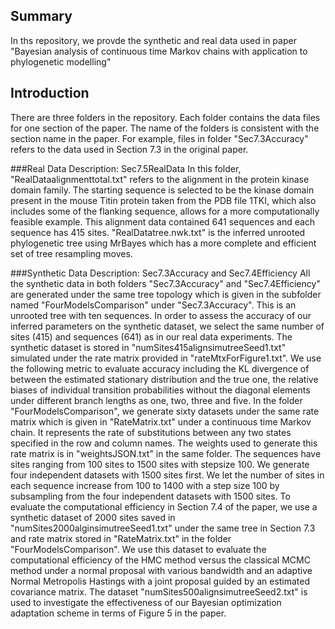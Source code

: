 Summary
--------------------
In ths repository, we provde the synthetic and real data used in paper "Bayesian analysis of continuous time Markov chains with application to phylogenetic modelling"

Introduction
-------------------
There are three folders in the repository. Each folder contains the data files for one section of the paper. The name of the folders is consistent with the section name in the paper. For example, files in folder "Sec7.3Accuracy" refers to the data used in Section 7.3 in the original paper. 

###Real Data Description: Sec7.5RealData
In this folder, "RealDataalignmenttotal.txt" refers to the alignment in the protein kinase domain family. The starting sequence is selected to be the kinase domain present in the mouse Titin protein taken from the PDB file 1TKI, which also includes some of the flanking sequence, allows for a more computationally feasible example. This alignment data contained 641 sequences and each sequence has 415 sites. "RealDatatree.nwk.txt" is the inferred unrooted phylogenetic tree using MrBayes which has a more complete and efficient set of tree resampling moves.

###Synthetic Data Description: Sec7.3Accuracy and Sec7.4Efficiency
All the synthetic data in both folders "Sec7.3Accuracy" and "Sec7.4Efficiency" are generated under the same tree topology which is given in the subfolder named "FourModelsComparison" under "Sec7.3Accuracy". This is an unrooted tree with ten sequences.  In order to assess the accuracy of our inferred parameters on the synthetic dataset, we select the same number of sites (415) and sequences (641) as in our real data experiments. The synthetic dataset is stored in "numSites415alignsimutreeSeed1.txt" simulated under the rate matrix provided in "rateMtxForFigure1.txt". We use the following metric to evaluate accuracy including the KL divergence of between the estimated stationary distribution and the true one, the relative biases of individual transition probabilities without the diagonal elements under different branch lengths as one, two, three and five. In the folder "FourModelsComparison", we generate sixty datasets under the same rate matrix which is given in "RateMatrix.txt" under a continuous time Markov chain. It represents the rate of substitutions between any two states specified in the row and column names. The weights used to generate this rate matrix is in "weightsJSON.txt" in the same folder. The sequences have sites ranging from 100 sites to 1500 sites with stepsize 100. We generate four independent datasets with 1500 sites first. We let the number of sites in each sequence increase from 100 to 1400 with a step size 100 by subsampling from the four independent datasets with 1500 sites. To evaluate the computational efficiency in Section 7.4 of the paper, we use a synthetic dataset  of 2000 sites saved in  "numSites2000alginsimutreeSeed1.txt"  under the same tree in Section 7.3 and rate matrix stored in "RateMatrix.txt" in the folder "FourModelsComparison". We use this dataset to evaluate the computational efficiency of the HMC method versus the classical MCMC method under a normal proposal with various bandwidth and an adaptive Normal Metropolis Hastings with a joint proposal guided by an estimated covariance matrix.  The dataset "numSites500alignsimutreeSeed2.txt" is used to investigate the effectiveness of our Bayesian optimization adaptation scheme in terms of Figure 5 in the paper. 





